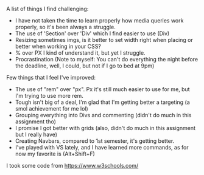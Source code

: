 A list of things I find challenging: 
* I have not taken the time to learn properly how media queries work properly, so it's been always a struggle.
* The use of 'Section' over 'Div' which I find easier to use (Div)
* Resizing sometimes imgs, is it better to set width right when placing or better when working in your CSS? 
* % over PX I kind of understand it, but yet I struggle. 
* Procrastination (Note to myself: You can't do everything the night before the deadline, well, I could, but not if I go to bed at 9pm)

Few things that I feel I've improved:
* The use of "rem" over "px". Px it's still much easier to use for me, but I'm trying to use more rem.
* Tough isn't big of a deal, I'm glad that I'm getting better a targeting (a smol achievement for me lol)
* Grouping everything into Divs and commenting (didn't do much in this assignment tho)
* I promise I got better with grids (also, didn't do much in this assignment but I really have)
* Creating Navbars, compared to 1st semester, it's getting better. 
* I've played with VS lately, and I have learned more commands, as for now my favorite is (Alt+Shift+F)



I took some code from https://www.w3schools.com/